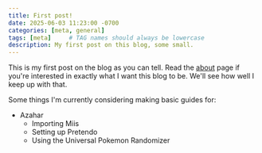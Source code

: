 ```yaml
---
title: First post!
date: 2025-06-03 11:23:00 -0700
categories: [meta, general]
tags: [meta]     # TAG names should always be lowercase
description: My first post on this blog, some small.
---
```

This is my first post on the blog as you can tell. Read the  [about](/about/) page if you're interested in exactly what I want this blog to be. We'll see how well I keep up with that.

Some things I'm currently considering making basic guides for:
  - Azahar
    - Importing Miis
    - Setting up Pretendo
    - Using the Universal Pokemon Randomizer
    
